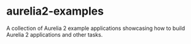 # aurelia2-examples
A collection of Aurelia 2 example applications showcasing how to build Aurelia 2 applications and other tasks.
